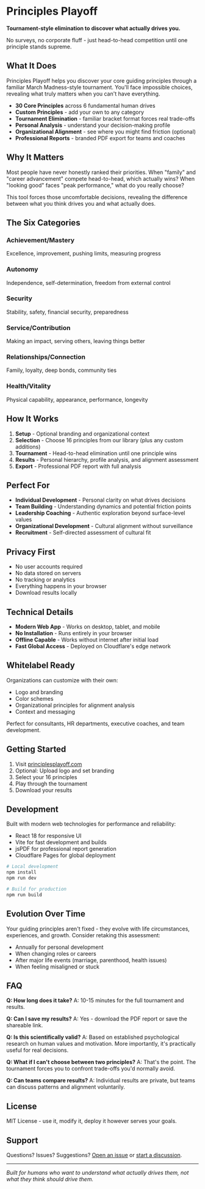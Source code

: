# Principles Playoff

**Tournament-style elimination to discover what actually drives you.**

No surveys, no corporate fluff - just head-to-head competition until one principle stands supreme.

## What It Does

Principles Playoff helps you discover your core guiding principles through a familiar March Madness-style tournament. You'll face impossible choices, revealing what truly matters when you can't have everything.

- **30 Core Principles** across 6 fundamental human drives
- **Custom Principles** - add your own to any category
- **Tournament Elimination** - familiar bracket format forces real trade-offs
- **Personal Analysis** - understand your decision-making profile
- **Organizational Alignment** - see where you might find friction (optional)
- **Professional Reports** - branded PDF export for teams and coaches

## Why It Matters

Most people have never honestly ranked their priorities. When "family" and "career advancement" compete head-to-head, which actually wins? When "looking good" faces "peak performance," what do you really choose?

This tool forces those uncomfortable decisions, revealing the difference between what you think drives you and what actually does.

## The Six Categories

### Achievement/Mastery
Excellence, improvement, pushing limits, measuring progress

### Autonomy  
Independence, self-determination, freedom from external control

### Security
Stability, safety, financial security, preparedness

### Service/Contribution
Making an impact, serving others, leaving things better

### Relationships/Connection
Family, loyalty, deep bonds, community ties

### Health/Vitality
Physical capability, appearance, performance, longevity

## How It Works

1. **Setup** - Optional branding and organizational context
2. **Selection** - Choose 16 principles from our library (plus any custom additions)
3. **Tournament** - Head-to-head elimination until one principle wins
4. **Results** - Personal hierarchy, profile analysis, and alignment assessment
5. **Export** - Professional PDF report with full analysis

## Perfect For

- **Individual Development** - Personal clarity on what drives decisions
- **Team Building** - Understanding dynamics and potential friction points  
- **Leadership Coaching** - Authentic exploration beyond surface-level values
- **Organizational Development** - Cultural alignment without surveillance
- **Recruitment** - Self-directed assessment of cultural fit

## Privacy First

- No user accounts required
- No data stored on servers
- No tracking or analytics
- Everything happens in your browser
- Download results locally

## Technical Details

- **Modern Web App** - Works on desktop, tablet, and mobile
- **No Installation** - Runs entirely in your browser
- **Offline Capable** - Works without internet after initial load
- **Fast Global Access** - Deployed on Cloudflare's edge network

## Whitelabel Ready

Organizations can customize with their own:
- Logo and branding
- Color schemes  
- Organizational principles for alignment analysis
- Context and messaging

Perfect for consultants, HR departments, executive coaches, and team development.

## Getting Started

1. Visit [principlesplayoff.com](https://principlesplayoff.com)
2. Optional: Upload logo and set branding
3. Select your 16 principles
4. Play through the tournament
5. Download your results

## Development

Built with modern web technologies for performance and reliability:

- React 18 for responsive UI
- Vite for fast development and builds
- jsPDF for professional report generation
- Cloudflare Pages for global deployment

```bash
# Local development
npm install
npm run dev

# Build for production  
npm run build
```

## Evolution Over Time

Your guiding principles aren't fixed - they evolve with life circumstances, experiences, and growth. Consider retaking this assessment:

- Annually for personal development
- When changing roles or careers
- After major life events (marriage, parenthood, health issues)
- When feeling misaligned or stuck

## FAQ

**Q: How long does it take?**
A: 10-15 minutes for the full tournament and results.

**Q: Can I save my results?**
A: Yes - download the PDF report or save the shareable link.

**Q: Is this scientifically valid?**
A: Based on established psychological research on human values and motivation. More importantly, it's practically useful for real decisions.

**Q: What if I can't choose between two principles?**
A: That's the point. The tournament forces you to confront trade-offs you'd normally avoid.

**Q: Can teams compare results?**
A: Individual results are private, but teams can discuss patterns and alignment voluntarily.

## License

MIT License - use it, modify it, deploy it however serves your goals.

## Support

Questions? Issues? Suggestions? 
[Open an issue](https://github.com/buildingtheelite/principles-playoff/issues) or [start a discussion](https://github.com/buildingtheelite/principles-playoff/discussions).

---

*Built for humans who want to understand what actually drives them, not what they think should drive them.*